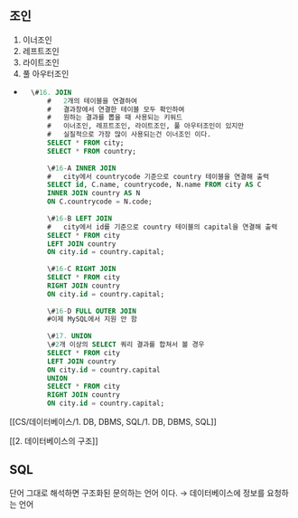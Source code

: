 ## 조인

1. 이너조인
2. 레프트조인
3. 라이트조인
4. 풀 아우터조인

- ```SQL
    \#16. JOIN
        #	2개의 테이블을 연결하여
        #	결과창에서 연결한 테이블 모두 확인하여
        #	원하는 결과를 뽑을 때 사용되는 키워드
        #	이너조인, 레프트조인, 라이트조인, 풀 아우터조인이 있지만
        #	실질적으로 가장 많이 사용되는건 이너조인 이다.
        SELECT * FROM city;
        SELECT * FROM country;
        
        \#16-A INNER JOIN
        #	city에서 countrycode 기준으로 country 테이블을 연결해 출력
        SELECT id, C.name, countrycode, N.name FROM city AS C
        INNER JOIN country AS N
        ON C.countrycode = N.code;
        
        \#16-B LEFT JOIN
        #	city에서 id를 기준으로 country 테이블의 capital을 연결해 출력
        SELECT * FROM city
        LEFT JOIN country
        ON city.id = country.capital;
        
        \#16-C RIGHT JOIN
        SELECT * FROM city
        RIGHT JOIN country
        ON city.id = country.capital;
        
        \#16-D FULL OUTER JOIN
        #이제 MySQL에서 지원 안 함
        
        \#17. UNION
        \#2개 이상의 SELECT 쿼리 결과를 합쳐서 볼 경우
        SELECT * FROM city
        LEFT JOIN country
        ON city.id = country.capital
        UNION
        SELECT * FROM city
        RIGHT JOIN country
        ON city.id = country.capital;
    ```
    

  

  

  

  

  

[[CS/데이터베이스/1. DB, DBMS, SQL/1. DB, DBMS, SQL]]

[[2. 데이터베이스의 구조]]

## SQL

단어 그대로 해석하면 구조화된 문의하는 언어 이다. → 데이터베이스에 정보를 요청하는 언어
